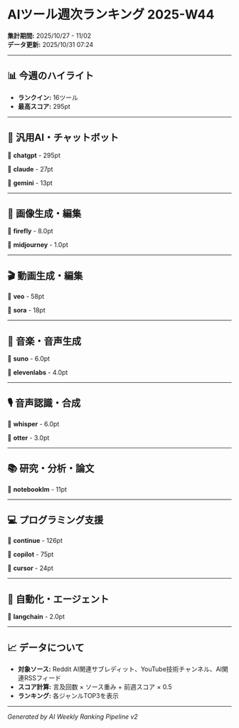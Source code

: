 # AIツール週次ランキング 2025-W44

**集計期間:** 2025/10/27 - 11/02  
**データ更新:** 2025/10/31 07:24

---

## 📊 今週のハイライト

- **ランクイン:** 16ツール
- **最高スコア:** 295pt

---

## 🤖 汎用AI・チャットボット

🥇 **chatgpt** - 295pt

🥈 **claude** - 27pt

🥉 **gemini** - 13pt

---

## 🎨 画像生成・編集

🥇 **firefly** - 8.0pt

🥈 **midjourney** - 1.0pt

---

## 🎬 動画生成・編集

🥇 **veo** - 58pt

🥈 **sora** - 18pt

---

## 🎵 音楽・音声生成

🥇 **suno** - 6.0pt

🥈 **elevenlabs** - 4.0pt

---

## 🎙️ 音声認識・合成

🥇 **whisper** - 6.0pt

🥈 **otter** - 3.0pt

---

## 📚 研究・分析・論文

🥇 **notebooklm** - 11pt

---

## 💻 プログラミング支援

🥇 **continue** - 126pt

🥈 **copilot** - 75pt

🥉 **cursor** - 24pt

---

## 🔄 自動化・エージェント

🥇 **langchain** - 2.0pt

---

## 📈 データについて

- **対象ソース:** Reddit AI関連サブレディット、YouTube技術チャンネル、AI関連RSSフィード
- **スコア計算:** 言及回数 × ソース重み + 前週スコア × 0.5
- **ランキング:** 各ジャンルTOP3を表示

---

*Generated by AI Weekly Ranking Pipeline v2*
